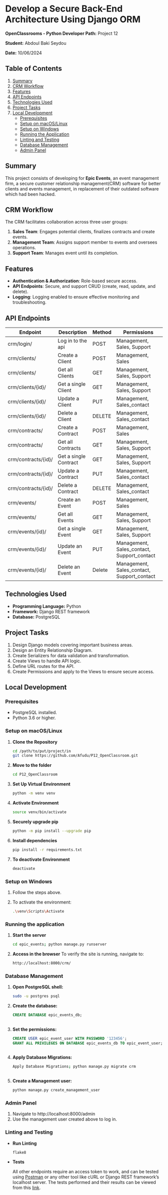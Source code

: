 # Develop a Secure Back-End Architecture Using Django ORM

**OpenClassrooms - Python Developer Path:** Project 12

**Student:** Abdoul Baki Seydou

**Date:** 10/06/2024 

## Table of Contents
1. [Summary](#summary)
2. [CRM Workflow](#crm-workflow)
3. [Features](#features)
4. [API Endpoints](#api-endpoints)
5. [Technologies Used](#technologies-used)
6. [Project Tasks](#project-tasks)
7. [Local Development](#local-development)
   - [Prerequisites](#prerequisites)
   - [Setup on macOS/Linux](#setup-on-macoslinux)
   - [Setup on Windows](#setup-on-windows)
   - [Running the Application](#running-the-application)
   - [Linting and Testing](#linting-and-testing)
   - [Database Management](#database-management)
   - [Admin Panel](#admin-panel)

## Summary
This project consists of developing for **Epic Events**, an event management firm, 
a secure customer relationship management(CRM) software for better clients and events management, 
in replacement of their outdated software which had been hacked.

## CRM Workflow
The CRM facilitates collaboration across three user groups:
1. **Sales Team**: Engages potential clients, finalizes contracts and create events.
2. **Management Team**: Assigns support member to events and oversees operations.
3. **Support Team**: Manages event until its completion.

## Features
- **Authentication & Authorization**: Role-based secure access.
- **API Endpoints**: Secure, and support CRUD (create, read, update, and delete).
- **Logging**: Logging enabled to ensure effective monitoring and troubleshooting.

## API Endpoints 

| Endpoint            | Description           | Method | Permissions                                |
|---------------------|-----------------------|--------|--------------------------------------------|
| crm/login/	         | Log in to the api     | POST   | Management, Sales, Support                 |
  | crm/clients/        | Create a Client       | POST   | Management, Sales                          |
  | crm/clients/        | Get all Clients       | GET    | Management, Sales, Support                 |             
  | crm/clients/{id}/   | Get a single Client   | GET    | Management, Sales, Support                 |                
  | crm/clients/{id}/   | Update a Client       | PUT    | Management, Sales_contact                  |            
  | crm/clients/{id}/   | Delete a Client       | DELETE | Management, Sales_contact                  |  
  | crm/contracts/      | Create a Contract     | POST   | Management, Sales                          |          
  | crm/contracts/      | Get all Contracts     | GET    | Management, Sales, Support                 |        
  | crm/contracts/{id}/ | Get a single Contract | GET    | Management, Sales, Support                 |         
  | crm/contracts/{id}/ | Update a Contract     | PUT    | Management, Sales_contact                  |                
  | crm/contracts/{id}/ | Delete a Contract     | DELETE | Management, Sales_contact                  |    
  | crm/events/         | Create an Event       | POST   | Management, Sales                          |      
  | crm/events/         | Get all Events        | GET    | Management, Sales, Support                 |     
  | crm/events/{id}/    | Get a single Event    | GET    | Management, Sales, Support                 |
  | crm/events/{id}/    | Update an Event       | PUT    | Management, Sales_contact, Support_contact |          
  | crm/events/{id}/    | Delete an Event       | Delete | Management, Sales_contact, Support_contact |

## Technologies Used
- **Programming Language:** Python  
- **Framework:** Django REST framework 
- **Database:** PostgreSQL

## Project Tasks
1. Design Django models covering important business areas.
2. Design an Entity Relationship Diagram.
3. Create Serializers for data validation and transformation.
4. Create Views to handle API logic.
5. Define URL routes for the API.
6. Create Permissions and apply to the Views to ensure secure access.

## Local Development

### Prerequisites
- PostgreSQL installed.
- Python 3.6 or higher.

### Setup on macOS/Linux

1. **Clone the Repository**
   ```bash
   cd /path/to/put/project/in
   git clone https://github.com/Afudu/P12_OpenClassroom.git

2. **Move to the folder**
   ```bash
   cd P12_OpenClassroom

3. **Set Up Virtual Environment**
   ```bash
   python -m venv venv
   
4. **Activate Environment**
   ```bash
   source venv/bin/activate 

5. **Securely upgrade pip**
   ```bash
   python -m pip install --upgrade pip 

6. **Install dependencies**
   ```bash
   pip install -r requirements.txt
   
7. **To deactivate Environment**
   ```bash
   deactivate

### Setup on Windows

1. Follow the steps above.

2. To activate the environment:
   ```bash
   .\venv\Scripts\Activate

### Running the application

1. **Start the server**
   ```bash
   cd epic_events; python manage.py runserver
   
2. **Access in the browser**
   To verify the site is running, navigate to:
   ```bash
   http://localhost:8000/crm/

### Database Management

1. **Open PostgreSQL shell:**
   ```bash
   sudo -u postgres psql

2. **Create the database:**
   ```sql
   CREATE DATABASE epic_events_db;
  
3. **Set the permissions:**
   ```sql
   CREATE USER epic_event_user WITH PASSWORD '123456';
   GRANT ALL PRIVILEGES ON DATABASE epic_events_db TO epic_event_user;
  
4. **Apply Database Migrations:**
   ```bash
   Apply Database Migrations; python manage.py migrate crm
  
5. **Create a Management user:**
   ```bash
   python manage.py create_management_user

### Admin Panel
1. Navigate to http://localhost:8000/admin
2. Use the management user created above to log in.

### Linting and Testing

- **Run Linting**
  ```bash
  flake8

- **Tests**

  All other endpoints require an access token to work, and can be tested using [Postman](https://www.postman.com/) or any other tool like cURL or Django REST framework’s localhost server.
  The tests performed and their results can be viewed from this [link](https://documenter.getpostman.com/view/25994788/2sAYBUDsAN).